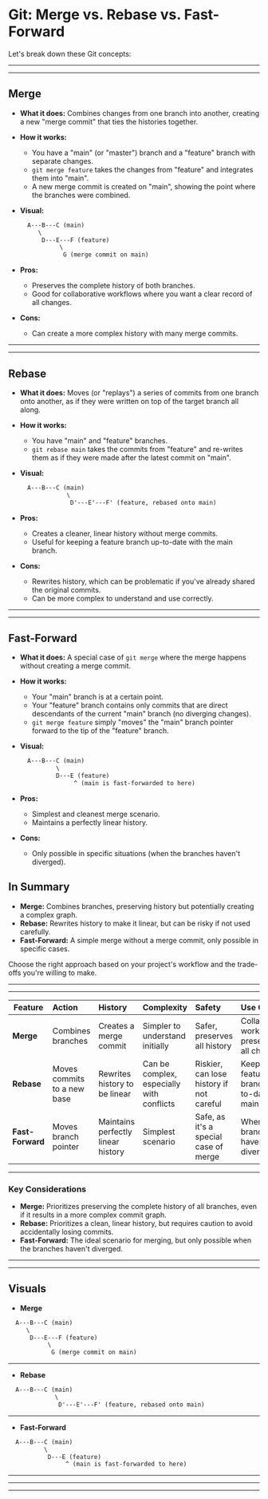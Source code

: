 # Git: Merge vs. Rebase vs. Fast-Forward

Let's break down these Git concepts:

---
---

## Merge

- __What it does:__ Combines changes from one branch into another, creating a new "merge commit" that ties the histories together.
- __How it works:__
  - You have a "main" (or "master") branch and a "feature" branch with separate changes.
  - `git merge feature` takes the changes from "feature" and integrates them into "main".
  - A new merge commit is created on "main", showing the point where the branches were combined.
- __Visual:__

    ```txt
      A---B---C (main)
         \
          D---E---F (feature)
               \
                G (merge commit on main)
    ```

- __Pros:__
  - Preserves the complete history of both branches.
  - Good for collaborative workflows where you want a clear record of all changes.
- __Cons:__
  - Can create a more complex history with many merge commits.

---
---

## Rebase

- __What it does:__ Moves (or "replays") a series of commits from one branch onto another, as if they were written on top of the target branch all along.
- __How it works:__
  - You have "main" and "feature" branches.
  - `git rebase main` takes the commits from "feature" and re-writes them as if they were made after the latest commit on "main".
- __Visual:__

    ```txt
      A---B---C (main)
                 \
                  D'---E'---F' (feature, rebased onto main)
    ```

- __Pros:__
  - Creates a cleaner, linear history without merge commits.
  - Useful for keeping a feature branch up-to-date with the main branch.
- __Cons:__
  - Rewrites history, which can be problematic if you've already shared the original commits.
  - Can be more complex to understand and use correctly.

---
---

## Fast-Forward

- __What it does:__ A special case of `git merge` where the merge happens without creating a merge commit.
- __How it works:__
  - Your "main" branch is at a certain point.
  - Your "feature" branch contains only commits that are direct descendants of the current "main" branch (no diverging changes).
  - `git merge feature` simply "moves" the "main" branch pointer forward to the tip of the "feature" branch.
- __Visual:__

    ```txt
      A---B---C (main)
              \
              D---E (feature)
                   ^ (main is fast-forwarded to here)
    ```

- __Pros:__
  - Simplest and cleanest merge scenario.
  - Maintains a perfectly linear history.
- __Cons:__
  - Only possible in specific situations (when the branches haven't diverged).

## In Summary

- __Merge:__ Combines branches, preserving history but potentially creating a complex graph.
- __Rebase:__ Rewrites history to make it linear, but can be risky if not used carefully.
- __Fast-Forward:__ A simple merge without a merge commit, only possible in specific cases.

Choose the right approach based on your project's workflow and the trade-offs you're willing to make.

---
---

| Feature | Action | History | Complexity | Safety | Use Case |
|---------|:-------|:--------|:-----------|:-------|:---------|
| __Merge__ | Combines branches | Creates a merge commit | Simpler to understand initially | Safer, preserves all history | Collaborative workflows, preserving all changes |
| __Rebase__ | Moves commits to a new base | Rewrites history to be linear | Can be complex, especially with conflicts | Riskier, can lose history if not careful | Keeping a feature branch up-to-date with main |
| __Fast-Forward__ | Moves branch pointer | Maintains perfectly linear history | Simplest scenario | Safe, as it's a special case of merge | When branches haven't diverged |

---

### Key Considerations

- __Merge:__ Prioritizes preserving the complete history of all branches, even if it results in a more complex commit graph.
- __Rebase:__ Prioritizes a clean, linear history, but requires caution to avoid accidentally losing commits.
- __Fast-Forward:__ The ideal scenario for merging, but only possible when the branches haven't diverged.

---
---

## Visuals

- __Merge__

```txt
  A---B---C (main)
     \
      D---E---F (feature)
           \
            G (merge commit on main)
```

---

- __Rebase__

```txt
  A---B---C (main)
             \
              D'---E'---F' (feature, rebased onto main)
```

---

- __Fast-Forward__

```txt
  A---B---C (main)
          \
           D---E (feature)
                ^ (main is fast-forwarded to here)
```

---
---
---
